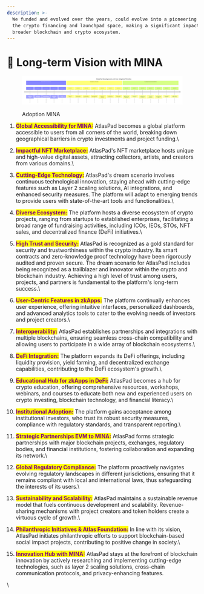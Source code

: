 ```yaml
---
description: >-
  We funded and evolved over the years, could evolve into a pioneering force in
  the crypto financing and launchpad space, making a significant impact on the
  broader blockchain and crypto ecosystem.
---
```


# 👀 Long-term Vision with MINA

<figure><img src="../.gitbook/assets/diagram(2)(1).png" alt=""><figcaption><p>Adoption MINA</p></figcaption></figure>

1. <mark style="color:purple;">**Global Accessibility for MINA:**</mark> AtlasPad becomes a global platform accessible to users from all corners of the world, breaking down geographical barriers in crypto investments and project funding.\

2. <mark style="color:purple;">**Impactful NFT Marketplace:**</mark> AtlasPad's NFT marketplace hosts unique and high-value digital assets, attracting collectors, artists, and creators from various domains.\

3. <mark style="color:purple;">**Cutting-Edge Technology:**</mark> AtlasPad's dream scenario involves continuous technological innovation, staying ahead with cutting-edge features such as Layer 2 scaling solutions, AI integrations, and enhanced security measures. The platform will adapt to emerging trends to provide users with state-of-the-art tools and functionalities.\

4. <mark style="color:purple;">**Diverse Ecosystem:**</mark> The platform hosts a diverse ecosystem of crypto projects, ranging from startups to established enterprises, facilitating a broad range of fundraising activities, including ICOs, IEOs, STOs, NFT sales, and decentralized finance (DeFi) initiatives.\

5. <mark style="color:purple;">**High Trust and Security:**</mark> AtlasPad is recognized as a gold standard for security and trustworthiness within the crypto industry. Its smart contracts and zero-knowledge proof technology have been rigorously audited and proven secure. The dream scenario for AtlasPad includes being recognized as a trailblazer and innovator within the crypto and blockchain industry. Achieving a high level of trust among users, projects, and partners is fundamental to the platform's long-term success.\

6. <mark style="color:purple;">**User-Centric Features in zkApps:**</mark> The platform continually enhances user experience, offering intuitive interfaces, personalized dashboards, and advanced analytics tools to cater to the evolving needs of investors and project creators.\

7. <mark style="color:purple;">**Interoperability:**</mark> AtlasPad establishes partnerships and integrations with multiple blockchains, ensuring seamless cross-chain compatibility and allowing users to participate in a wide array of blockchain ecosystems.\

8. <mark style="color:purple;">**DeFi Integration:**</mark> The platform expands its DeFi offerings, including liquidity provision, yield farming, and decentralized exchange capabilities, contributing to the DeFi ecosystem's growth.\

9. <mark style="color:purple;">**Educational Hub for zkApps in DeFi:**</mark> AtlasPad becomes a hub for crypto education, offering comprehensive resources, workshops, webinars, and courses to educate both new and experienced users on crypto investing, blockchain technology, and financial literacy.\

10. <mark style="color:purple;">**Institutional Adoption:**</mark> The platform gains acceptance among institutional investors, who trust its robust security measures, compliance with regulatory standards, and transparent reporting.\

11. <mark style="color:purple;">**Strategic Partnerships EVM to MINA:**</mark> AtlasPad forms strategic partnerships with major blockchain projects, exchanges, regulatory bodies, and financial institutions, fostering collaboration and expanding its network.\

12. <mark style="color:purple;">**Global Regulatory Compliance:**</mark> The platform proactively navigates evolving regulatory landscapes in different jurisdictions, ensuring that it remains compliant with local and international laws, thus safeguarding the interests of its users.\

13. <mark style="color:purple;">**Sustainability and Scalability:**</mark> AtlasPad maintains a sustainable revenue model that fuels continuous development and scalability. Revenue-sharing mechanisms with project creators and token holders create a virtuous cycle of growth.\

14. <mark style="color:purple;">**Philanthropic Initiatives & Atlas Foundation:**</mark> In line with its vision, AtlasPad initiates philanthropic efforts to support blockchain-based social impact projects, contributing to positive change in society.\

15. <mark style="color:purple;">**Innovation Hub with MINA:**</mark> AtlasPad stays at the forefront of blockchain innovation by actively researching and implementing cutting-edge technologies, such as layer 2 scaling solutions, cross-chain communication protocols, and privacy-enhancing features.

\
